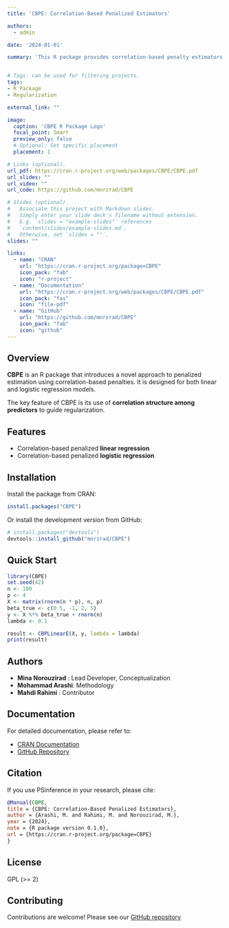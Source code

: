 ```yaml
---
title: 'CBPE: Correlation-Based Penalized Estimators'

authors:
  - admin

date: '2024-01-01'

summary: 'This R package provides correlation-based penalty estimators for both linear and logistic regression models by implementing a new regularization method.'


# Tags: can be used for filtering projects.
tags:
- R Package
- Regularization

external_link: ""

image:
  caption: 'CBPE R Package Logo'
  focal_point: Smart
  preview_only: false
  # Optional: Set specific placement
  placement: 1

# Links (optional).
url_pdf: https://cran.r-project.org/web/packages/CBPE/CBPE.pdf
url_slides: ""
url_video: ""
url_code: https://github.com/mnrzrad/CBPE

# Slides (optional).
#   Associate this project with Markdown slides.
#   Simply enter your slide deck's filename without extension.
#   E.g. `slides = "example-slides"` references 
#   `content/slides/example-slides.md`.
#   Otherwise, set `slides = ""`.
slides: ""

links:
  - name: "CRAN"
    url: "https://cran.r-project.org/package=CBPE"
    icon_pack: "fab"
    icon: "r-project"
  - name: "Documentation"
    url: "https://cran.r-project.org/web/packages/CBPE/CBPE.pdf"
    icon_pack: "fas"
    icon: "file-pdf"
  - name: "GitHub"
    url: "https://github.com/mnrzrad/CBPE"
    icon_pack: "fab"
    icon: "github"
---
```


## Overview

**CBPE** is an R package that introduces a novel approach to penalized estimation using correlation-based penalties. It is designed for both linear and logistic regression models.

The key feature of CBPE is its use of **correlation structure among predictors** to guide regularization.

## Features

- Correlation-based penalized **linear regression**
- Correlation-based penalized **logistic regression**

## Installation

Install the package from CRAN:

```r
install.packages("CBPE")
```

Or install the development version from GitHub:

```r
# install.packages("devtools")
devtools::install_github("mnrzrad/CBPE")
```

## Quick Start

```r
library(CBPE)
set.seed(42)
n <- 100
p <- 4
X <- matrix(rnorm(n * p), n, p)
beta_true <- c(0.5, -1, 2, 5)
y <- X %*% beta_true + rnorm(n)
lambda <- 0.1

result <- CBPLinearE(X, y, lambda = lambda)
print(result)
```

## Authors

- **Mina Norouzirad** : Lead Developer, Conceptualization
- **Mohammad Arashi**: Methodology
- **Mahdi Rahimi** : Contributor 


## Documentation

For detailed documentation, please refer to:
- [CRAN Documentation](https://cran.r-project.org/web/packages/CBPE/CBPE.pdf)
- [GitHub Repository](https://github.com/mnrzrad/CBPE)

## Citation

If you use PSinference in your research, please cite:

```bibtex
@Manual{CBPE, 
title = {CBPE: Correlation-Based Penalized Estimators}, 
author = {Arashi, M. and Rahimi, M. and Norouzirad, M.}, 
year = {2024}, 
note = {R package version 0.1.0}, 
url = {https://cran.r-project.org/package=CBPE}
}
```

## License

GPL (>= 2)

## Contributing

Contributions are welcome! Please see our [GitHub repository](https://github.com/mnrzrad/CBPE/issues)
